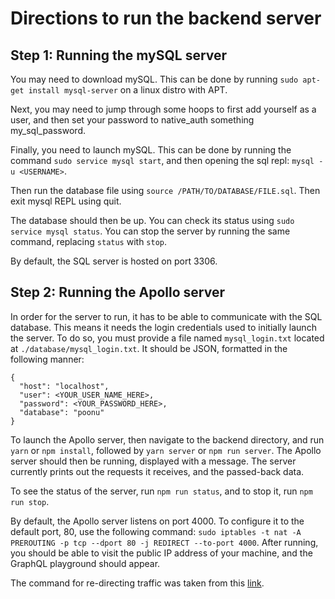 # Directions to run the backend server

## Step 1: Running the mySQL server

You may need to download mySQL. This can be done by running `sudo apt-get install mysql-server` on a linux distro with APT.

Next, you may need to jump through some hoops to first add yourself as a user, and then set your password to native_auth something my_sql_password.

Finally, you need to launch mySQL. This can be done by running the command `sudo service mysql start`, and then opening the sql repl: `mysql -u <USERNAME>`.

Then run the database file using `source /PATH/TO/DATABASE/FILE.sql`. Then exit mysql REPL using quit.

The database should then be up. You can check its status using `sudo service mysql status`. You can stop the server by running the same command, replacing `status` with `stop`.

By default, the SQL server is hosted on port 3306.

## Step 2: Running the Apollo server

In order for the server to run, it has to be able to communicate with the SQL database. This means it needs the login credentials used to initially launch the server. To do so, you must provide a file named `mysql_login.txt` located at `./database/mysql_login.txt`. It should be JSON, formatted in the following manner:

```
{
  "host": "localhost",
  "user": <YOUR_USER_NAME_HERE>,
  "password": <YOUR_PASSWORD_HERE>,
  "database": "poonu"
}
```

To launch the Apollo server, then navigate to the backend directory, and run `yarn` or `npm install`, followed by `yarn server` or `npm run server`. The Apollo server should then be running, displayed with a message. The server currently prints out the requests it receives, and the passed-back data.

To see the status of the server, run `npm run status`, and to stop it, run `npm run stop`.

By default, the Apollo server listens on port 4000. To configure it to the default port, 80, use the following command: `sudo iptables -t nat -A PREROUTING -p tcp --dport 80 -j REDIRECT --to-port 4000`. After running, you should be able to visit the public IP address of your machine, and the GraphQL playground should appear.

The command for re-directing traffic was taken from this [link](https://stories.mlh.io/launch-your-first-website-with-domain-com-and-google-cloud-platform-b0d72c448b6f).
